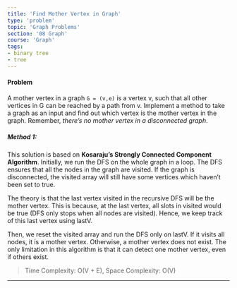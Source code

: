 ```yaml
---
title: 'Find Mother Vertex in Graph'
type: 'problem'
topic: 'Graph Problems'
section: '08 Graph'
course: 'Graph'
tags:
- binary tree
- tree
---
```

#### Problem
A mother vertex in a graph `G = (v,e)` is a vertex v, such that all other vertices in G can be reached by a path from v. Implement a method to take a graph as an input and find out which vertex is the mother vertex in the graph. Remember, _there’s no mother vertex in a disconnected graph_.

##### Method 1: 
This solution is based on **Kosaraju’s Strongly Connected Component Algorithm**. Initially, we run the DFS on the whole graph in a loop. The DFS ensures that all the nodes in the graph are visited. If the graph is disconnected, the visited array will still have some vertices which haven’t been set to true.

The theory is that the last vertex visited in the recursive DFS will be the mother vertex. This is because, at the last vertex, all slots in visited would be true (DFS only stops when all nodes are visited). Hence, we keep track of this last vertex using lastV.

Then, we reset the visited array and run the DFS only on lastV. If it visits all nodes, it is a mother vertex. Otherwise, a mother vertex does not exist. The only limitation in this algorithm is that it can detect one mother vertex, even if others exist.


> Time Complexity: O(V + E), Space Complexity: O(V)


---